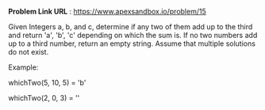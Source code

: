 **Problem Link URL** : https://www.apexsandbox.io/problem/15

Given Integers a, b, and c, determine if any two of them add up to the third and return 'a', 'b', 'c' depending on which the sum is. If no two numbers add up to a third number, return an empty string. Assume that multiple solutions do not exist.

Example:

whichTwo(5, 10, 5) = 'b'

whichTwo(2, 0, 3) = ''